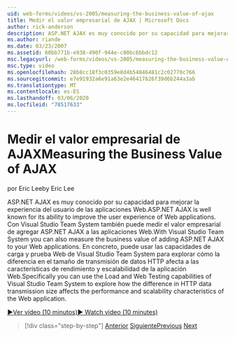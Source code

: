 ```yaml
---
uid: web-forms/videos/vs-2005/measuring-the-business-value-of-ajax
title: Medir el valor empresarial de AJAX | Microsoft Docs
author: rick-anderson
description: ASP.NET AJAX es muy conocido por su capacidad para mejorar la experiencia del usuario de las aplicaciones Web. Con Visual Studio Team System también puede medir la...
ms.author: riande
ms.date: 03/23/2007
ms.assetid: 60bb771b-e938-490f-944e-c80bc6bbdc12
msc.legacyurl: /web-forms/videos/vs-2005/measuring-the-business-value-of-ajax
msc.type: video
ms.openlocfilehash: 28b8cc18f3c0359e8d4b54846481c2c02770c766
ms.sourcegitcommit: e7e91932a6e91a63e2e46417626f39d6b244a3ab
ms.translationtype: MT
ms.contentlocale: es-ES
ms.lasthandoff: 03/06/2020
ms.locfileid: "78517633"
---
```

# <a name="measuring-the-business-value-of-ajax"></a><span data-ttu-id="31507-104">Medir el valor empresarial de AJAX</span><span class="sxs-lookup"><span data-stu-id="31507-104">Measuring the Business Value of AJAX</span></span>

<span data-ttu-id="31507-105">por Eric Lee</span><span class="sxs-lookup"><span data-stu-id="31507-105">by Eric Lee</span></span>

<span data-ttu-id="31507-106">ASP.NET AJAX es muy conocido por su capacidad para mejorar la experiencia del usuario de las aplicaciones Web.</span><span class="sxs-lookup"><span data-stu-id="31507-106">ASP.NET AJAX is well known for its ability to improve the user experience of Web applications.</span></span> <span data-ttu-id="31507-107">Con Visual Studio Team System también puede medir el valor empresarial de agregar ASP.NET AJAX a las aplicaciones Web.</span><span class="sxs-lookup"><span data-stu-id="31507-107">With Visual Studio Team System you can also measure the business value of adding ASP.NET AJAX to your Web applications.</span></span> <span data-ttu-id="31507-108">En concreto, puede usar las capacidades de carga y prueba Web de Visual Studio Team System para explorar cómo la diferencia en el tamaño de transmisión de datos HTTP afecta a las características de rendimiento y escalabilidad de la aplicación Web.</span><span class="sxs-lookup"><span data-stu-id="31507-108">Specifically you can use the Load and Web Testing capabilities of Visual Studio Team System to explore how the difference in HTTP data transmission size affects the performance and scalability characteristics of the Web application.</span></span>

[<span data-ttu-id="31507-109">&#9654;Ver vídeo (10 minutos)</span><span class="sxs-lookup"><span data-stu-id="31507-109">&#9654; Watch video (10 minutes)</span></span>](https://channel9.msdn.com/Blogs/ASP-NET-Site-Videos/measuring-the-business-value-of-ajax)

> [!div class="step-by-step"]
> <span data-ttu-id="31507-110">[Anterior](introduction-to-managing-and-running-tests-with-team-system.md)
> [Siguiente](code-coverage-of-automated-tests.md)</span><span class="sxs-lookup"><span data-stu-id="31507-110">[Previous](introduction-to-managing-and-running-tests-with-team-system.md)
[Next](code-coverage-of-automated-tests.md)</span></span>
